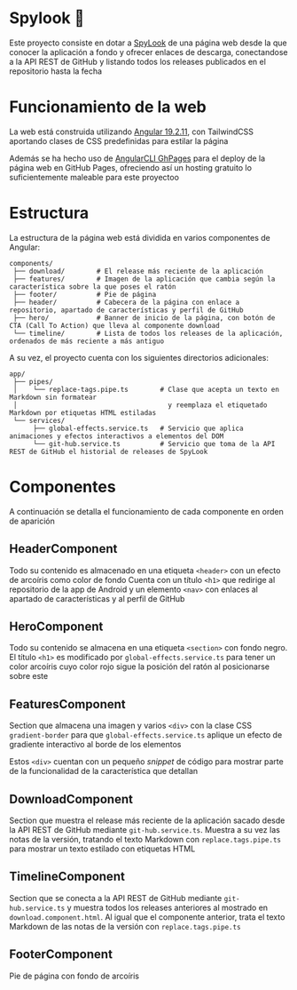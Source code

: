 # Spylook 👀

Este proyecto consiste en dotar a [SpyLook](https://github.com/cdominguezh06/spylook) de una página web desde la que conocer la aplicación a fondo y ofrecer enlaces de descarga,
conectandose a la API REST de GitHub y listando todos los releases publicados en el repositorio hasta la fecha


# Funcionamiento de la web

La web está construida utilizando [Angular 19.2.11](https://v19.angular.dev), con TailwindCSS aportando clases de CSS predefinidas
para estilar la página

Además se ha hecho uso de [AngularCLI GhPages](https://www.npmjs.com/package/angular-cli-ghpages) para el deploy de la página web en
GitHub Pages, ofreciendo así un hosting gratuito lo suficientemente maleable para este proyectoo


# Estructura

La estructura de la página web está dividida en varios componentes de Angular:
```
components/
 ├── download/        # El release más reciente de la aplicación
 ├── features/        # Imagen de la aplicación que cambia según la característica sobre la que poses el ratón
 ├── footer/          # Pie de página
 ├── header/          # Cabecera de la página con enlace a repositorio, apartado de características y perfil de GitHub
 ├── hero/            # Banner de inicio de la página, con botón de CTA (Call To Action) que lleva al componente download
 └── timeline/        # Lista de todos los releases de la aplicación, ordenados de más reciente a más antiguo
```

A su vez, el proyecto cuenta con los siguientes directorios adicionales:

```
app/
 ├── pipes/
 │    └── replace-tags.pipe.ts        # Clase que acepta un texto en Markdown sin formatear 
 │                                      y reemplaza el etiquetado Markdown por etiquetas HTML estiladas
 └── services/
      ├── global-effects.service.ts   # Servicio que aplica animaciones y efectos interactivos a elementos del DOM
      └── git-hub.service.ts          # Servicio que toma de la API REST de GitHub el historial de releases de SpyLook
```

# Componentes

A continuación se detalla el funcionamiento de cada componente en orden de aparición

## HeaderComponent

Todo su contenido es almacenado en una etiqueta `<header>` con un efecto de arcoíris como color de fondo
Cuenta con un título `<h1>` que redirige al repositorio de la app de Android y un elemento `<nav>` con enlaces
al apartado de características y al perfil de GitHub


## HeroComponent

Todo su contenido se almacena en una etiqueta `<section>` con fondo negro. 
El título `<h1>` es modificado por `global-effects.service.ts` para tener un color arcoíris cuyo
color rojo sigue la posición del ratón al posicionarse sobre este

## FeaturesComponent

Section que almacena una imagen y varios `<div>` con la clase CSS `gradient-border` para que `global-effects.service.ts`
aplique un efecto de gradiente interactivo al borde de los elementos

Estos `<div>` cuentan con un pequeño *snippet* de código para mostrar parte de la funcionalidad de la característica que detallan

## DownloadComponent

Section que muestra el release más reciente de la aplicación sacado desde la API REST de GitHub mediante
`git-hub.service.ts`. Muestra a su vez las notas de la versión, tratando el texto Markdown con `replace.tags.pipe.ts`
para mostrar un texto estilado con etiquetas HTML

## TimelineComponent

Section que se conecta a la API REST de GitHub mediante `git-hub.service.ts` y muestra todos los releases
anteriores al mostrado en `download.component.html`. Al igual que el componente anterior, trata el texto Markdown
de las notas de la versión con `replace.tags.pipe.ts`

## FooterComponent

Pie de página con fondo de arcoíris
